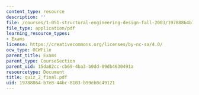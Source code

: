 ```yaml
---
content_type: resource
description: ''
file: /courses/1-051-structural-engineering-design-fall-2003/19788864b7e844bc8103b99eb0c49121_quiz_2_final.pdf
file_type: application/pdf
learning_resource_types:
- Exams
license: https://creativecommons.org/licenses/by-nc-sa/4.0/
ocw_type: OCWFile
parent_title: Exams
parent_type: CourseSection
parent_uid: 15da82cc-cb69-4ba3-b0dd-09db4630491a
resourcetype: Document
title: quiz_2_final.pdf
uid: 19788864-b7e8-44bc-8103-b99eb0c49121
---
```

